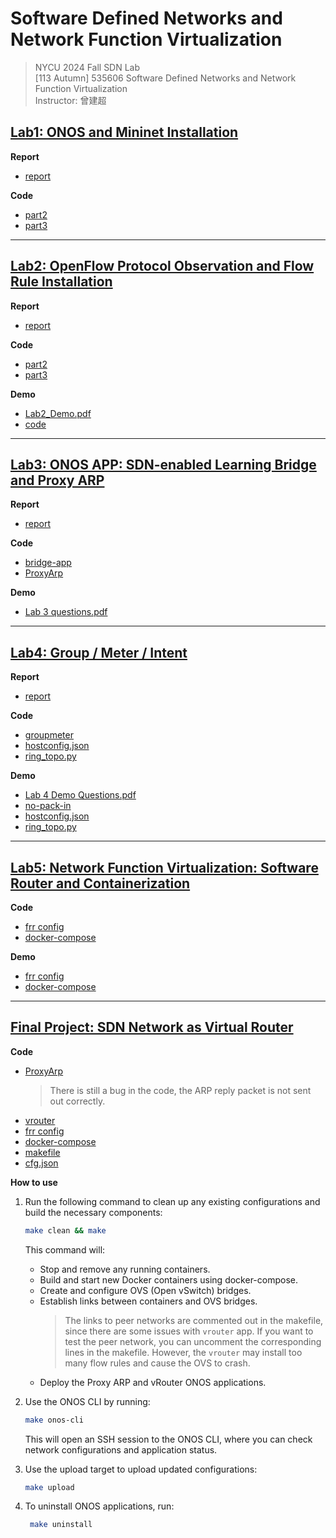 # Software Defined Networks and Network Function Virtualization

> NYCU 2024 Fall SDN Lab  
> [113 Autumn] 535606 Software Defined Networks and Network Function Virtualization  
> Instructor: 曾建超

<!-- - [Lab1: ONOS and Mininet Installation](lab1/README.md)
- [OpenFlow Protocol Observation and Flow Rule Installation](lab2/README.md)
- [ONOS Application Development: SDN-enabled Learning Bridge and Proxy ARP](lab3/README.md)
- [Group / Meter / Intent](lab4/README.md) -->

## [Lab1: ONOS and Mininet Installation](lab1/2024-LAB1.pdf)

**Report**

- [report](lab1/README.md)

**Code**

- [part2](lab1/lab1_part2_313551097.py)
- [part3](lab1/lab1_part3_313551097.py)

---

## [Lab2: OpenFlow Protocol Observation and Flow Rule Installation](lab2/2024-Lab2.pdf)

**Report**

- [report](lab2/README.md)

**Code**

- [part2](lab2/part2)
- [part3](lab2/part3)

**Demo**

- [Lab2_Demo.pdf](lab2/demo/Lab2_Demo.pdf)
- [code](lab2/demo)

---

## [Lab3: ONOS APP: SDN-enabled Learning Bridge and Proxy ARP](lab3/2024_SDNFV_LAB3.pdf)

**Report**

- [report](lab3/README.md)

**Code**

- [bridge-app](lab3/bridge-app/src/main/java/nycu/winlab/bridge/AppComponent.java)
- [ProxyArp](lab3/ProxyArp/src/main/java/nycu/winlab/ProxyArp/AppComponent.java)

**Demo**

- [Lab 3 questions.pdf](<lab3/demo/Lab 3 questions.pdf>)

---

## [Lab4: Group / Meter / Intent](lab4/2024-Lab4.pdf)

**Report**

- [report](lab4/README.md)

**Code**

- [groupmeter](lab4/groupmeter/src/main/java/nycu/winlab/groupmeter/AppComponent.java)
- [hostconfig.json](lab4/hostconfig.json)
- [ring_topo.py](lab4/ring_topo.py)

**Demo**

- [Lab 4 Demo Questions.pdf](<lab4/demo/Lab 4 Demo Questions.pdf>)
- [no-pack-in](lab4/demo/groupmeter/src/main/java/nycu/winlab/groupmeter/AppComponent.java)
- [hostconfig.json](lab4/demo/hostconfig.json)
- [ring_topo.py](lab4/demo/ring_topo.py)

---

## [Lab5: Network Function Virtualization: Software Router and Containerization](lab5/2024_SDNFV_Lab5.pdf)

**Code**

- [frr config](lab5/config)
- [docker-compose](lab5/docker-compose.yml)

**Demo**

- [frr config](lab5/demo/config)
- [docker-compose](lab5/demo/docker-compose.yml)

---

## [Final Project: SDN Network as Virtual Router](final/SDNNFVProject.pdf)

**Code**

- [ProxyArp](final/ProxyArp/src/main/java/nycu/winlab/ProxyArp/AppComponent.java)
  > There is still a bug in the code, the ARP reply packet is not sent out correctly.
- [vrouter](final/vrouter/src/main/java/nycu/winlab/vrouter/AppComponent.java)
- [frr config](final/config)
- [docker-compose](final/docker-compose.yml)
- [makefile](final/makefile)
- [cfg.json](final/cfg.json)

**How to use**

1. Run the following command to clean up any existing configurations and build the necessary components:

   ```bash
   make clean && make
   ```

   This command will:

   - Stop and remove any running containers.
   - Build and start new Docker containers using docker-compose.
   - Create and configure OVS (Open vSwitch) bridges.
   - Establish links between containers and OVS bridges.
     > The links to peer networks are commented out in the makefile, since there are some issues with `vrouter` app. If you want to test the peer network, you can uncomment the corresponding lines in the makefile. However, the `vrouter` may install too many flow rules and cause the OVS to crash.
   - Deploy the Proxy ARP and vRouter ONOS applications.

2. Use the ONOS CLI by running:

   ```bash
   make onos-cli
   ```

   This will open an SSH session to the ONOS CLI, where you can check network configurations and application status.

3. Use the upload target to upload updated configurations:

   ```bash
   make upload
   ```

4. To uninstall ONOS applications, run:
   ```bash
    make uninstall
   ```
